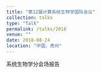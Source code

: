 ```yaml
---
title: "第12届计算系统生物学国际会议"
collection: talks
type: "Talk"
permalink: /talks/2018
venue: ""
date: 2018-08-24
location: "中国，贵州"
---
```


系统生物学分会场报告
